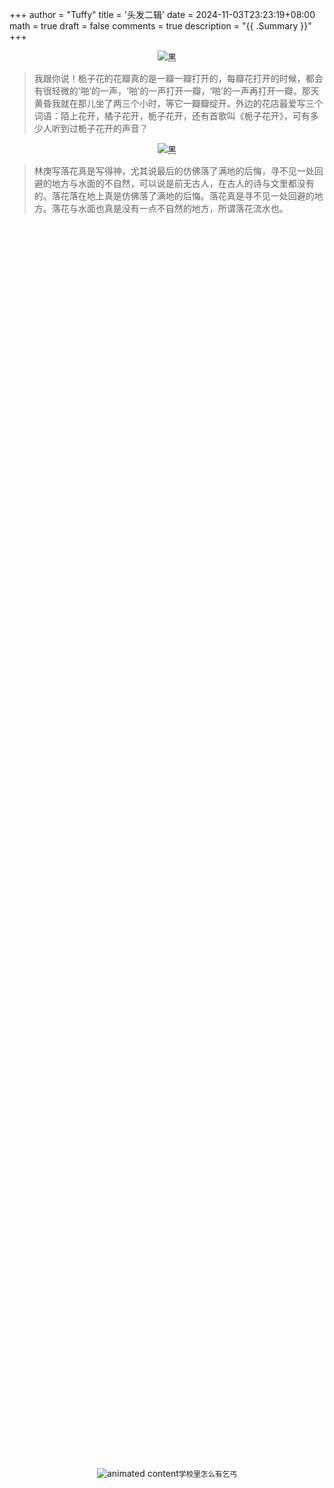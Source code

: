 +++
author = "Tuffy"
title = '头发二辑'
date = 2024-11-03T23:23:19+08:00
math = true 
draft = false
comments = true
description = "{{ .Summary }}"
+++

<div style="display: flex; justify-content: center; flex-direction: column; align-items: center;">
  <img src="/images/white.JPEG" alt="黑" class="img-apple">
  <small style="text-align: center;"></small>
</div>

> 我跟你说！栀子花的花瓣真的是一瓣一瓣打开的，每瓣花打开的时候，都会有很轻微的‘啪’的一声，‘啪’的一声打开一瓣，‘啪’的一声再打开一瓣。那天黄昏我就在那儿坐了两三个小时，等它一瓣瓣绽开。外边的花店最爱写三个词语：陌上花开，橘子花开，栀子花开，还有首歌叫《栀子花开》，可有多少人听到过栀子花开的声音？

<div style="display: flex; justify-content: center; flex-direction: column; align-items: center;">
  <img src="/images/black.JPEG" alt="黑" class="img-apple">
  <small style="text-align: center;"></small>
</div>

>林庚写落花真是写得神，尤其说最后的仿佛落了满地的后悔，寻不见一处回避的地方与水面的不自然，可以说是前无古人，在古人的诗与文里都没有的。落花落在地上真是仿佛落了满地的后悔。落花真是寻不见一处回避的地方。落花与水面也真是没有一点不自然的地方，所谓落花流水也。
>

<div style="display: flex; justify-content: center; align-items: center; width: 100%; height: 100vh;">
    <img src="https://picx.zhimg.com/80/v2-335ac6956dc414080b0b146341fed603_1440w.gif" alt="animated content" style="max-width: 100%; height: auto;" /> <small style="text-align: center;">学校里怎么有乞丐</small>
</div>

